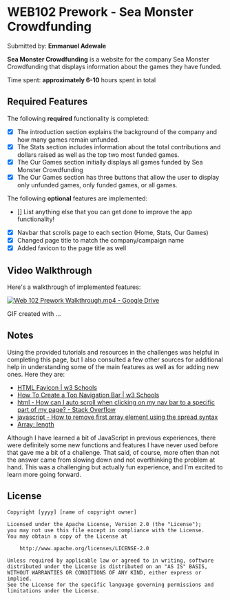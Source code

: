 # WEB102 Prework - Sea Monster Crowdfunding

Submitted by: **Emmanuel Adewale**

**Sea Monster Crowdfunding** is a website for the company Sea Monster Crowdfunding that displays information about the games they have funded.
 
Time spent: **approximately 6-10** hours spent in total

## Required Features

The following **required** functionality is completed:

* [X] The introduction section explains the background of the company and how many games remain unfunded.
* [X] The Stats section includes information about the total contributions and dollars raised as well as the top two most funded games.
* [X] The Our Games section initially displays all games funded by Sea Monster Crowdfunding
* [X] The Our Games section has three buttons that allow the user to display only unfunded games, only funded games, or all games.

The following **optional** features are implemented:

* [] List anything else that you can get done to improve the app functionality!
* [X] Navbar that scrolls page to each section (Home, Stats, Our Games)
* [X] Changed page title to match the company/campaign name
* [X] Added favicon to the page title as well

## Video Walkthrough

Here's a walkthrough of implemented features:

[![Web 102 Prework Walkthrough.mp4 - Google Drive](https://res.cloudinary.com/marcomontalbano/image/upload/v1755117601/video_to_markdown/images/google-drive--1g4Rnx7L3lwpqZ95aWeToVhVjqrSfo7Ry-c05b58ac6eb4c4700831b2b3070cd403.jpg)](https://drive.google.com/file/d/1g4Rnx7L3lwpqZ95aWeToVhVjqrSfo7Ry/view "Web 102 Prework Walkthrough.mp4 - Google Drive")

<!-- Replace this with whatever GIF tool you used! -->
GIF created with ...  
<!-- Recommended tools:
[Kap](https://getkap.co/) for macOS
[ScreenToGif](https://www.screentogif.com/) for Windows
[peek](https://github.com/phw/peek) for Linux. -->

## Notes

Using the provided tutorials and resources in the challenges was helpful in completing this page, but 
I also consulted a few other sources for additional help in understanding some of the main features
as well as for adding new ones. Here they are:
* [HTML Favicon | w3 Schools](https://www.w3schools.com/html/html_favicon.asp)
* [How To Create a Top Navigation Bar | w3 Schools](https://www.w3schools.com/howto/howto_js_topnav.asp)
* [html - How can I auto scroll when clicking on my nav bar to a specific part of my page? - Stack Overflow ](https://stackoverflow.com/questions/70268754/how-can-i-auto-scroll-when-clicking-on-my-nav-bar-to-a-specific-part-of-my-page)
* [javascript - How to remove first array element using the spread syntax](https://stackoverflow.com/questions/52021748/how-to-remove-first-array-element-using-the-spread-syntax)
* [Array: length](https://developer.mozilla.org/en-US/docs/Web/JavaScript/Reference/Global_Objects/Array/length)

Although I have learned a bit of JavaScript in previous experiences, there were definitely some new functions and features
I have never used before that gave me a bit of a challenge. That said, of course, more often than not the answer came from
slowing down and not overthinking the problem at hand. This was a challenging but actually fun experience, and I'm excited to learn more going forward.


## License

    Copyright [yyyy] [name of copyright owner]

    Licensed under the Apache License, Version 2.0 (the "License");
    you may not use this file except in compliance with the License.
    You may obtain a copy of the License at

        http://www.apache.org/licenses/LICENSE-2.0

    Unless required by applicable law or agreed to in writing, software
    distributed under the License is distributed on an "AS IS" BASIS,
    WITHOUT WARRANTIES OR CONDITIONS OF ANY KIND, either express or implied.
    See the License for the specific language governing permissions and
    limitations under the License.
